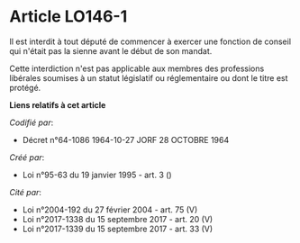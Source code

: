 # Article LO146-1

Il est interdit à tout député de commencer à exercer une fonction de conseil qui n'était pas la sienne avant le début de son
mandat.

Cette interdiction n'est pas applicable aux membres des professions libérales soumises à un statut législatif ou
réglementaire ou dont le titre est protégé.

**Liens relatifs à cet article**

_Codifié par_:

  - Décret n°64-1086 1964-10-27 JORF 28 OCTOBRE 1964

_Créé par_:

  - Loi n°95-63 du 19 janvier 1995 - art. 3 ()

_Cité par_:

  - Loi n°2004-192 du 27 février 2004 - art. 75 (V)
  - Loi n°2017-1338 du 15 septembre 2017 - art. 20 (V)
  - Loi n°2017-1339 du 15 septembre 2017 - art. 33 (V)
